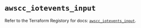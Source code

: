 # `awscc_iotevents_input`

Refer to the Terraform Registory for docs: [`awscc_iotevents_input`](https://registry.terraform.io/providers/hashicorp/awscc/0.70.0/docs/resources/iotevents_input).
